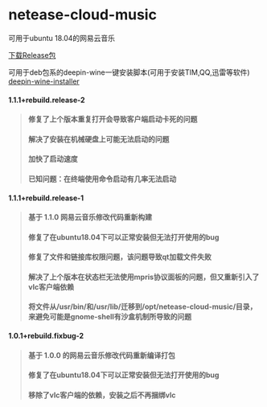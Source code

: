 # netease-cloud-music
可用于ubuntu 18.04的网易云音乐

[下载Release包](https://github.com/InNoob/netease-cloud-music/releases)

可用于deb包系的deepin-wine一键安装脚本(可用于安装TIM,QQ,迅雷等软件)
[deepin-wine-installer](https://github.com/InNoob/deepin-wine-installer)

####  1.1.1+rebuild.release-2
> ####  修复了上个版本重复打开会导致客户端启动卡死的问题
> ####  解决了安装在机械硬盘上可能无法启动的问题
> ####  加快了启动速度
> ####  已知问题：在终端使用命令启动有几率无法启动

####  1.1.1+rebuild.release-1
> ####  基于 1.1.0 网易云音乐修改代码重新构建
> ####  修复了在ubuntu18.04下可以正常安装但无法打开使用的bug
> ####  修复了文件和链接库权限问题，该问题导致qt加载文件失败
> ####  解决了上个版本在状态栏无法使用mpris协议面板的问题，但又重新引入了vlc客户端依赖
> ####  将文件从/usr/bin/和/usr/lib/迁移到/opt/netease-cloud-music/目录，来避免可能是gnome-shell有沙盒机制所导致的问题

#### 1.0.1+rebuild.fixbug-2
> ####  基于 1.0.0 的网易云音乐修改代码重新编译打包
> ####  修复了在ubuntu18.04下可以正常安装但无法打开使用的bug
> ####  移除了vlc客户端的依赖，安装之后不再捆绑vlc
